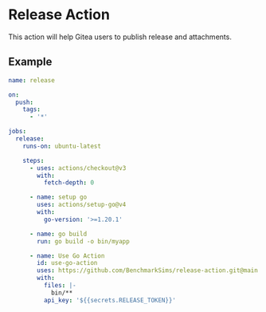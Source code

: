 # Release Action

This action will help Gitea users to publish release and attachments.

## Example

```yaml
name: release

on: 
  push:
    tags:
      - '*'

jobs:
  release:
    runs-on: ubuntu-latest

    steps:
      - uses: actions/checkout@v3
        with:
          fetch-depth: 0

      - name: setup go
        uses: actions/setup-go@v4
        with:
          go-version: '>=1.20.1'

      - name: go build
        run: go build -o bin/myapp

      - name: Use Go Action  
        id: use-go-action
        uses: https://github.com/BenchmarkSims/release-action.git@main
        with:
          files: |-
            bin/**
          api_key: '${{secrets.RELEASE_TOKEN}}'
```
